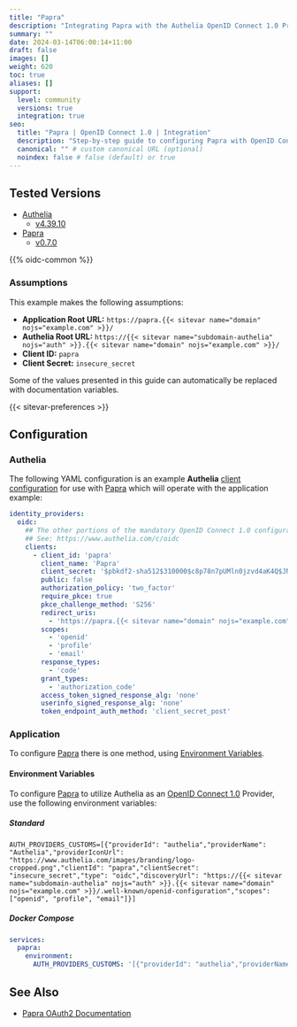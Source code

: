 ```yaml
---
title: "Papra"
description: "Integrating Papra with the Authelia OpenID Connect 1.0 Provider."
summary: ""
date: 2024-03-14T06:00:14+11:00
draft: false
images: []
weight: 620
toc: true
aliases: []
support:
  level: community
  versions: true
  integration: true
seo:
  title: "Papra | OpenID Connect 1.0 | Integration"
  description: "Step-by-step guide to configuring Papra with OpenID Connect 1.0 for secure SSO. Enhance your login flow using Authelia’s modern identity management."
  canonical: "" # custom canonical URL (optional)
  noindex: false # false (default) or true
---
```


## Tested Versions

- [Authelia]
  - [v4.39.10](https://github.com/authelia/authelia/releases/tag/v4.39.10)
- [Papra]
  - [v0.7.0](https://github.com/papra-hq/papra/releases/tag/%40papra%2Fapp-server%400.7.0)

{{% oidc-common %}}

### Assumptions

This example makes the following assumptions:

- __Application Root URL:__ `https://papra.{{< sitevar name="domain" nojs="example.com" >}}/`
- __Authelia Root URL:__ `https://{{< sitevar name="subdomain-authelia" nojs="auth" >}}.{{< sitevar name="domain" nojs="example.com" >}}/`
- __Client ID:__ `papra`
- __Client Secret:__ `insecure_secret`

Some of the values presented in this guide can automatically be replaced with documentation variables.

{{< sitevar-preferences >}}

## Configuration

### Authelia

The following YAML configuration is an example __Authelia__ [client configuration] for use with [Papra] which will
operate with the application example:

```yaml {title="configuration.yml"}
identity_providers:
  oidc:
    ## The other portions of the mandatory OpenID Connect 1.0 configuration go here.
    ## See: https://www.authelia.com/c/oidc
    clients:
      - client_id: 'papra'
        client_name: 'Papra'
        client_secret: '$pbkdf2-sha512$310000$c8p78n7pUMln0jzvd4aK4Q$JNRBzwAo0ek5qKn50cFzzvE9RXV88h1wJn5KGiHrD0YKtZaR/nCb2CJPOsKaPK0hjf.9yHxzQGZziziccp6Yng'  # The digest of 'insecure_secret'.
        public: false
        authorization_policy: 'two_factor'
        require_pkce: true
        pkce_challenge_method: 'S256'
        redirect_uris:
          - 'https://papra.{{< sitevar name="domain" nojs="example.com" >}}/api/v2/users/oidc/callback'
        scopes:
          - 'openid'
          - 'profile'
          - 'email'
        response_types:
          - 'code'
        grant_types:
          - 'authorization_code'
        access_token_signed_response_alg: 'none'
        userinfo_signed_response_alg: 'none'
        token_endpoint_auth_method: 'client_secret_post'
```

### Application

To configure [Papra] there is one method, using [Environment Variables](#environment-variables).

#### Environment Variables

To configure [Papra] to utilize Authelia as an [OpenID Connect 1.0] Provider, use the following environment variables:

##### Standard

```shell {title=".env"}
AUTH_PROVIDERS_CUSTOMS=[{"providerId": "authelia","providerName": "Authelia","providerIconUrl": "https://www.authelia.com/images/branding/logo-cropped.png","clientId": "papra","clientSecret": "insecure_secret","type": "oidc","discoveryUrl": "https://{{< sitevar name="subdomain-authelia" nojs="auth" >}}.{{< sitevar name="domain" nojs="example.com" >}}/.well-known/openid-configuration","scopes": ["openid", "profile", "email"]}]
```

##### Docker Compose

```yaml {title="compose.yml"}
services:
  papra:
    environment:
      AUTH_PROVIDERS_CUSTOMS: '[{"providerId": "authelia","providerName": "Authelia","providerIconUrl": "https://www.authelia.com/images/branding/logo-cropped.png","clientId": "papra","clientSecret": "insecure_secret","pkce": true,"type": "oidc","discoveryUrl": "https://{{< sitevar name="subdomain-authelia" nojs="auth" >}}.{{< sitevar name="domain" nojs="example.com" >}}/.well-known/openid-configuration","scopes": ["openid", "profile", "email"]}]'
```

## See Also

- [Papra OAuth2 Documentation](https://docs.papra.app/guides/setup-custom-oauth2-providers/)

[Papra]: https://papra.app/
[Authelia]: https://www.authelia.com
[OpenID Connect 1.0]: ../../introduction.md
[client configuration]: ../../../../configuration/identity-providers/openid-connect/clients.md
